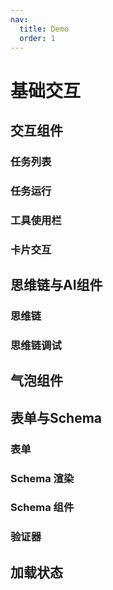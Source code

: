 ```yaml
---
nav:
  title: Demo
  order: 1
---
```


# 基础交互

## 交互组件

### 任务列表

<code src="../demos/task-list.tsx" background="var(--main-bg-color)" iframe=540></code>

### 任务运行

<code src="../demos/task-running.tsx" background="var(--main-bg-color)" iframe=540></code>

### 工具使用栏

<code src="../demos/tool-use-bar-basic.tsx" background="var(--main-bg-color)" iframe=540></code>

<code src="../demos/tool-use-bar-advanced.tsx" background="var(--main-bg-color)" iframe=540></code>

<code src="../demos/tool-use-bar-active-keys.tsx" background="var(--main-bg-color)" iframe=540></code>

<code src="../demos/tool-use-bar-all.tsx" background="var(--main-bg-color)" iframe=540></code>

<code src="../demos/tool-use-bar.tsx" background="var(--main-bg-color)" iframe=540></code>

### 卡片交互

<code src="../demos/card-ime-demo.tsx" background="var(--main-bg-color)" iframe=540></code>

<code src="../demos/card-selection-demo.tsx" background="var(--main-bg-color)" iframe=540></code>

## 思维链与AI组件

### 思维链

<code src="../demos/ThoughtChainList.tsx"  background="var(--main-bg-color)" iframe=540 ></code>

### 思维链调试

<code src="../demos/ThoughtChainList-debug.tsx"  background="var(--main-bg-color)" iframe=540 ></code>

## 气泡组件

<code src="../demos/bubble/basic.tsx" background="var(--main-bg-color)" iframe=540></code>

<code src="../demos/bubble/extra-render.tsx" background="var(--main-bg-color)" iframe=540></code>

<code src="../demos/bubble/file-view.tsx" background="var(--main-bg-color)" iframe=540></code>

<code src="../demos/bubble/pure.tsx" background="var(--main-bg-color)" iframe=540></code>

## 表单与Schema

### 表单

<code src="../demos/form-demo.tsx" background="var(--main-bg-color)" iframe=540></code>

<code src="../demos/schema-form-basic.tsx" background="var(--main-bg-color)" iframe=540></code>

### Schema 渲染

<code src="../demos/schema-renderer-basic.tsx" background="var(--main-bg-color)" iframe=540></code>

<code src="../demos/schema-json-editor.tsx" background="var(--main-bg-color)" iframe=540></code>

### Schema 组件

<code src="../demos/sampleSchema.tsx" background="var(--main-bg-color)" iframe=540></code>

<code src="../demos/weather-card-complete.tsx" background="var(--main-bg-color)" iframe=540></code>

<code src="../demos/seven-days-weather-mustache.tsx" background="var(--main-bg-color)" iframe=540></code>

### 验证器

<code src="../demos/validator-basic.tsx" background="var(--main-bg-color)" iframe=540></code>

## 加载状态

<code src="../demos/loading.tsx" background="var(--main-bg-color)" iframe=540></code>
